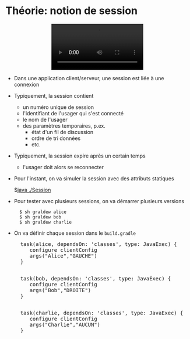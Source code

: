 # Théorie: notion de session

<center>
<video width="50%" src="presentation.mp4" type="video/mp4" controls>
</center>

* Dans une application client/serveur, une session est liée à une connexion

* Typiquement, la session contient

    * un numéro unique de session
    * l'identifiant de l'usager qui s'est connecté
    * le nom de l'usager
    * des paramètres temporaires, p.ex.
        * état d'un fil de discussion
        * ordre de tri données
        * etc.

* Typiquement, la session expire après un certain temps
    
    * l'usager doit alors se reconnecter

* Pour l'instant, on va simuler la session avec des attributs statiques

    $[java ./Session]()

* Pour tester avec plusieurs sessions, on va démarrer plusieurs versions

        $ sh graldew alice
        $ sh graldew bob
        $ sh graldew charlie

* On va définir chaque session dans le `build.gradle`

    <pre>
    task(alice, dependsOn: 'classes', type: JavaExec) {
       configure clientConfig
       args("Alice","GAUCHE")
    }
    </pre>

    <pre>
    task(bob, dependsOn: 'classes', type: JavaExec) {
       configure clientConfig
       args("Bob","DROITE")
    }
    </pre>

    <pre>
    task(charlie, dependsOn: 'classes', type: JavaExec) {
       configure clientConfig
       args("Charlie","AUCUN")
    }
    </pre>
